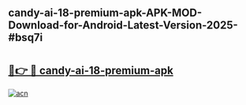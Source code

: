 ## candy-ai-18-premium-apk-APK-MOD-Download-for-Android-Latest-Version-2025-#bsq7i

# <h2><a href="https://bedroomkl.my?title=candy-ai-18-premium-apk&ref=20M">🔗👉 🔴 candy-ai-18-premium-apk</a></h2>

[![acn](https://github.com/user-attachments/assets/0f9c940e-d8b0-45ae-aac7-cd30a18b3e1c)](https://bedroomkl.my?title=candy-ai-18-premium-apk&ref=20M)

